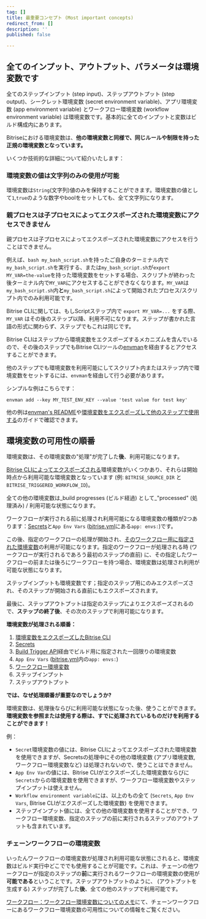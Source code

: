 ```yaml
---
tag: []
title: 最重要コンセプト (Most important concepts)
redirect_from: []
description: ''
published: false

---
```

## 全てのインプット、アウトプット、パラメータは環境変数です

全てのステップインプット (step input)、ステップアウトプット (step output)、シークレット環境変数 (secret environment variable)、アプリ環境変数 (app environment variable) とワークフロー環境変数 (workflow environment variable) は環境変数です。基本的に全てのインプットと変数はビルド構成内にあります。

Bitriseにおける環境変数は、**他の環境変数と同様で、同じルールや制限を持った正規の環境変数となっています。**

いくつか技術的な詳細について紹介いたします：

### 環境変数の値は文字列のみの使用が可能

環境変数は`String`(文字列)値のみを保持することができます。環境変数の値として`1`,`true`のような数字やboolをセットしても、全て文字列になります。

### 親プロセスは子プロセスによってエクスポーズされた環境変数にアクセスできません

親プロセスは子プロセスによってエクスポーズされた環境変数にアクセスを行うことはできません。

例えば、`bash my_bash_script.sh`を持ったご自身のターミナル内で`my_bash_script.sh`を実行する、または`my_bash_script.sh`が`export MY_VAR=the-value`を持った環境変数をセットする場合、スクリプトが終わった後ターミナル内で`MY_VAR`にアクセスすることができなくなります。`MY_VAR`は`my_bash_script.sh`内**と**`my_bash_script.sh`によって開始されたプロセス/スクリプト内でのみ利用可能です。

Bitrise CLIに関しては、もしScriptステップ内で `export MY_VAR=...` をする際、 `MY_VAR` はその後のステップ以降、利用不可になります。ステップが書かれた言語の形式に関わらず、ステップでもこれは同じです。

Bitrise CLIはステップから環境変数をエクスポーズするメカニズムを含んでいるので、その後のステップでもBitrise CLIツールの[envman](https://github.com/bitrise-io/envman)を経由するとアクセスすることができます。

他のステップでも環境変数を利用可能にしてスクリプト内またはステップ内で環境変数をセットするには、`envman`を経由して行う必要があります。

シンプルな例はこちらです：

    envman add --key MY_TEST_ENV_KEY --value 'test value for test key'

他の例は[envman's README](https://github.com/bitrise-io/envman)や[環境変数をエクスポーズして他のステップで使用する](/jp/tips-and-tricks/expose-environment-variable)のガイドで確認できます。

## 環境変数の可用性の順番

環境変数は、その環境変数の"処理"が完了した**後**、利用可能になります。

[Bitrise CLIによってエクスポーズされる](/jp/builds/available-environment-variables/#bitrise-cliによる提示)環境変数がいくつかあり、それらは開始時点から利用可能な環境変数となっています (例: `BITRISE_SOURCE_DIR` と `BITRISE_TRIGGERED_WORKFLOW_ID`)。

全ての他の環境変数は_build progresses (ビルド経過) として_"processed" (処理済み) / 利用可能な状態になります。

ワークフローが実行される前に処理され利用可能になる環境変数の種類が2つあります：[Secrets](/bitrise-cli/secrets/)と`App Env Vars` ([bitrise.yml](/jp/bitrise-cli/basics-of-bitrise-yml/)にある`app: envs:`)です。

この後、指定のワークフローの処理が開始され、[そのワークフロー用に指定された環境変数](/jp/bitrise-cli/workflows/#define-workflow-specific-parameters-environment-variables)の利用が可能になります。指定のワークフローが処理される時 (ワークフローが実行されるであろう最初のステップの直前) に、その指定したワークフローの前または後ろにワークフローを持つ場合、環境変数は処理され利用が可能な状態になります。

ステップインプットも環境変数です；指定のステップ用にのみエクスポーズされ、そのステップが開始される直前にもエクスポーズされます。

最後に、ステップアウトプットは指定のステップによりエクスポーズされるので、**ステップの終了後**、その次のステップで利用可能になります。

**環境変数が処理される順番：**

1. [環境変数をエクスポーズしたBitrise CLI](/jp/builds/available-environment-variables/#exposed-by-the-bitrise-cli)
2. [Secrets](/jp/bitrise-cli/secrets/)
3. [Build Trigger API](/jp/api/build-trigger/)経由でビルド用に指定された一回限りの環境変数
4. `App Env Vars` ([bitrise.yml](/jp/bitrise-cli/basics-of-bitrise-yml/)内の`app: envs:`)
5. [ワークフロー環境変数](/jp/bitrise-cli/workflows/#define-workflow-specific-parameters-environment-variables)
6. ステップインプット
7. ステップアウトプット

**では、なぜ処理順番が重要なのでしょうか?**

環境変数は、処理後ならびに利用可能な状態になった後、使うことができます。**環境変数を参照または使用する際は、すでに処理されているものだけを利用することができます！**

例：

* `Secret`環境変数の値には、Bitrise CLIによってエクスポーズされた環境変数を使用できますが、Secretsの処理中にその他の環境変数 (アプリ環境変数, ワークフロー環境変数など) は処理されないので、使うことはできません。
* `App Env Var`の値には、Bitrise CLIがエクスポーズした環境変数ならびに`Secrets`からの環境変数を使用できますが、ワークフロー環境変数やステップインプットは使えません。
* `Workflow environment variable`には、以上のもの全て (`Secrets`, `App Env Vars`, Bitrise CLIがエクスポーズした環境変数) を使用できます。
* ステップインプット値には、全ての他の環境変数を使用することができ、ワークフロー環境変数、指定のステップの前に実行されるステップのアウトプットも含まれています。

### チェーンワークフローの環境変数

いったんワークフローの環境変数が処理され利用可能な状態にされると、環境変数はビルド実行中どこででも使用することが可能です。これは、チェーンの他ワークフローが指定のステップの**前**に実行されるワークフローの環境変数の使用が**可能である**ということです。ステップアウトプットのように、 (アウトプットを生成する) ステップが完了した**後**、全ての他のステップで利用可能です。

[ワークフロー：ワークフロー環境変数についてのメモ](/bitrise-cli/workflows/#note-about-workflow-environment-variables)にて、チェーンワークフローにあるワークフロー環境変数の可用性についての情報をご覧ください。
